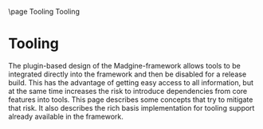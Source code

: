\page Tooling Tooling

# Tooling

The plugin-based design of the Madgine-framework allows tools to be integrated directly into the framework and then be disabled for a release build. This has the advantage of getting easy access to all information, but at the same time increases the risk to introduce dependencies from core features into tools. This page describes some concepts that try to mitigate that risk. It also describes the rich basis implementation for tooling support already available in the framework.
